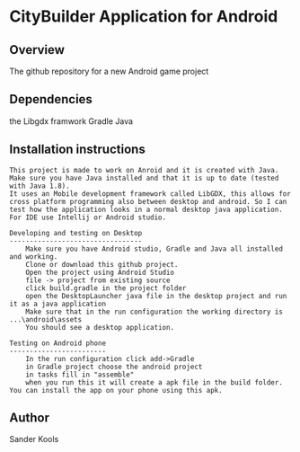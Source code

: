 CityBuilder Application for Android
=====================================

Overview
--------
The github repository for a new Android game project

Dependencies
--------
the Libgdx framwork
Gradle
Java

Installation instructions
--------------------------
	This project is made to work on Anroid and it is created with Java. Make sure you have Java installed and that it is up to date (tested with Java 1.8).
	It uses an Mobile development framework called LibGDX, this allows for cross platform programming also between desktop and android. So I can test how the application looks in a normal desktop java application.
	For IDE use Intellij or Android studio.

	Developing and testing on Desktop
	---------------------------------
		Make sure you have Android studio, Gradle and Java all installed and working.
		Clone or download this github project.
		Open the project using Android Studio
		file -> project from existing source
		click build.gradle in the project folder
		open the DesktopLauncher java file in the desktop project and run it as a java application
		Make sure that in the run configuration the working directory is ...\android\assets
		You should see a desktop application. 

	Testing on Android phone
	------------------------
		In the run configuration click add->Gradle
		in Gradle project choose the android project
		in tasks fill in "assemble"
		when you run this it will create a apk file in the build folder. You can install the app on your phone using this apk.

Author
------
Sander Kools


